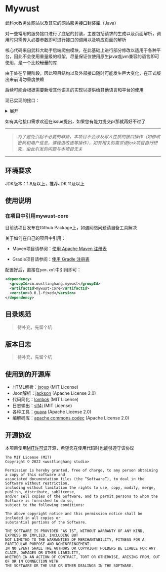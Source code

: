 # Mywust

武科大教务处网站以及其它的网站服务接口封装库（Java）

对一些常用的服务接口进行了底层的封装，主要包括请求的生成以及页面解析，调用时只需传入必要参数即可进行接口的调用以及响应页面的解析

核心代码来自武科大助手后端爬虫模块，在此基础上进行部分修改以适用于各种平台，因此不会使用重量级的框架，尽量保证仅使用原生java或jvm兼容的语言即可使用，是一个比较~~轻量~~的库

由于处在早期阶段，因此项目结构以及外部接口随时可能发生巨大变化，在正式版出来前请勿重度依赖

后续可能会根据需要新增其他语言的实现以提供给其他语言和平台的使用

现已实现的接口：
<details> 
<summary>展开</summary>

- 教务处（本科生）
  - 登录
  - 学生信息获取
  - 成绩查询
  - 课表查询
  - 培养方案获取
  - 缓考申请信息查询
  - 教室课表查询
  - 教师课表查询
- 研究生
  - 登录
  - 学生信息获取
  - 课表查询
  - 成绩查询
  - 培养计划获取
- 物理实验预约系统
  - 登录
  - 实验课表安排查询
  - 成绩查询
- 图书馆
  - 登录

...and more...
</details>

如有其他接口需求欢迎在issue提出，如果您有能力提交pr那就再好不过了

---

> *为了避免引起不必要的麻烦，本项目不会涉及写入性质的接口操作（如修改密码和用户信息，课程退改选等操作），如有相关的需求请fork项目自行研究，由此引发的问题与本项目无关*

---

## 环境要求

JDK版本：1.8及以上，推荐JDK 11及以上

## 使用说明

### 在项目中引用mywust-core

目前该项目发布在Github Package上，如遇网络问题请自备工具解决

关于如何在自己的项目中引用：

- Maven项目请参阅：[使用 Apache Maven 注册表](https://docs.github.com/zh/packages/working-with-a-github-packages-registry/working-with-the-apache-maven-registry)

- Gradle项目请参阅：[使用 Gradle 注册表](https://docs.github.com/zh/packages/working-with-a-github-packages-registry/working-with-the-gradle-registry)

配置好后，直接在`pom.xml`中引用即可：

```xml
<dependency>
  <groupId>cn.wustlinghang.mywust</groupId>
  <artifactId>mywust-core</artifactId>
  <version>0.0.1-fixed</version>
</dependency>
```

## 目录规范

> 待补充，先留个坑

## 版本日志

> 待补充，先留个坑

## 使用到的开源库

- HTML解析：[jsoup](https://jsoup.org/license) (MIT License)
- Json解析：[jackson](https://github.com/FasterXML) (Apache License 2.0)
- 代码简化：[lombok](https://projectlombok.org/) (MIT License)
- 日志输出：[slf4j](https://www.slf4j.org/) (MIT License)
- 各种工具：[guava](https://guava.dev/) (Apache License 2.0)
- 编解码库：[apache commons codec](https://commons.apache.org/proper/commons-codec/) (Apache License 2.0)

## 开源协议

本项目使用[MIT许可证](https://mit-license.org/)开源，希望您在使用代码时也能够遵守该协议

```plain text
The MIT License (MIT)
Copyright © 2022 <wustlinghang studio>

Permission is hereby granted, free of charge, to any person obtaining a copy of this software and
associated documentation files (the “Software”), to deal in the Software without restriction,
including without limitation the rights to use, copy, modify, merge, publish, distribute, sublicense,
and/or sell copies of the Software, and to permit persons to whom the Software is furnished to do so,
subject to the following conditions:

The above copyright notice and this permission notice shall be included in all copies or
substantial portions of the Software.

THE SOFTWARE IS PROVIDED “AS IS”, WITHOUT WARRANTY OF ANY KIND, EXPRESS OR IMPLIED, INCLUDING BUT
NOT LIMITED TO THE WARRANTIES OF MERCHANTABILITY, FITNESS FOR A PARTICULAR PURPOSE AND NONINFRINGEMENT.
IN NO EVENT SHALL THE AUTHORS OR COPYRIGHT HOLDERS BE LIABLE FOR ANY CLAIM, DAMAGES OR OTHER LIABILITY,
WHETHER IN AN ACTION OF CONTRACT, TORT OR OTHERWISE, ARISING FROM, OUT OF OR IN CONNECTION WITH 
THE SOFTWARE OR THE USE OR OTHER DEALINGS IN THE SOFTWARE.
```